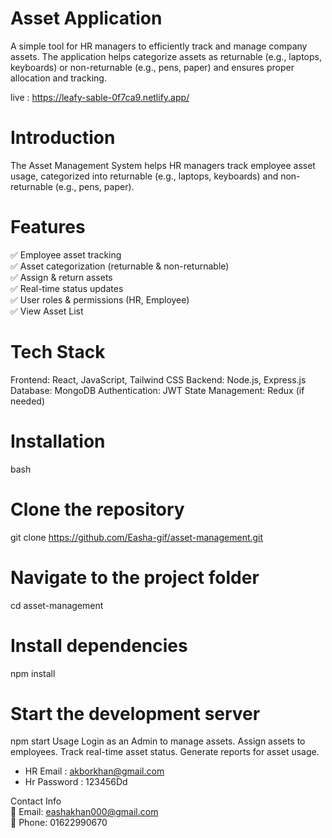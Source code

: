 # Asset Application

A simple tool for HR managers to efficiently track and manage company assets. The application helps categorize assets as returnable (e.g., laptops, keyboards) or non-returnable (e.g., pens, paper) and ensures proper allocation and tracking.

live : https://leafy-sable-0f7ca9.netlify.app/

# Introduction
The Asset Management System helps HR managers track employee asset usage, categorized into returnable (e.g., laptops, keyboards) and non-returnable (e.g., pens, paper).

# Features
✅ Employee asset tracking<br>
✅ Asset categorization (returnable & non-returnable)<br>
✅ Assign & return assets<br>
✅ Real-time status updates<br>
✅ User roles & permissions (HR, Employee)<br>
✅ View Asset List

# Tech Stack
Frontend: React, JavaScript, Tailwind CSS
Backend: Node.js, Express.js
Database: MongoDB 
Authentication: JWT
State Management: Redux (if needed)

# Installation
bash

# Clone the repository
git clone https://github.com/Easha-gif/asset-management.git

# Navigate to the project folder
cd asset-management

# Install dependencies
npm install

# Start the development server
npm start
Usage
Login as an Admin to manage assets.
Assign assets to employees.
Track real-time asset status.
Generate reports for asset usage.

* HR Email :  akborkhan@gmail.com
* Hr Password : 123456Dd

Contact Info<br>
📧 Email: eashakhan000@gmail.com<br>
🔗 Phone: 01622990670









